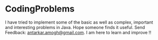 # CodingProblems
I have tried to implement some of the basic as well as complex, important and interesting problems in Java.
Hope someone finds it useful.
Send Feedback: antarkar.amogh@gmail.com. I am here to learn and improve !!
